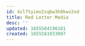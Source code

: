 ```yaml
---
id: 4zl7tyimv2sqbw3h0kwv2xd
title: Red Letter Media
desc: ''
updated: 1655584196181
created: 1655581933007
---
```


